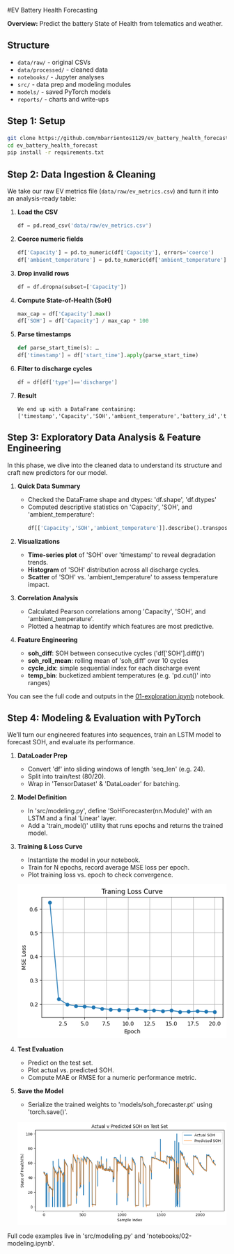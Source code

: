#EV Battery Health Forecasting

**Overview:** Predict the battery State of Health from telematics and weather.

## Structure 
- `data/raw/` - original CSVs
- `data/processed/` - cleaned data
- `notebooks/` - Jupyter analyses
- `src/` - data prep and modeling modules
- `models/` - saved PyTorch models
- `reports/` - charts and write-ups

## Step 1: Setup
```bash 
git clone https://github.com/mbarrientos1129/ev_battery_health_forecast
cd ev_battery_health_forecast
pip install -r requirements.txt
```
## Step 2: Data Ingestion & Cleaning
We take our raw EV metrics file (`data/raw/ev_metrics.csv`) and turn it into an analysis-ready table:

1. **Load the CSV**  
   ```python
   df = pd.read_csv('data/raw/ev_metrics.csv')
   ```
2. **Coerce numeric fields**
    ```python
    df['Capacity'] = pd.to_numeric(df['Capacity'], errors='coerce')
    df['ambient_temperature'] = pd.to_numeric(df['ambient_temperature'], errors='coerce')
    ```
3. **Drop invalid rows**
    ```python
    df = df.dropna(subset=['Capacity'])
    ```
4. **Compute State-of-Health (SoH)**
    ```python
    max_cap = df['Capacity'].max()
    df['SOH'] = df['Capacity'] / max_cap * 100
    ```
5. **Parse timestamps**
    ```python
    def parse_start_time(s): …
    df['timestamp'] = df['start_time'].apply(parse_start_time)
    ```
6. **Filter to discharge cycles**
    ```python
    df = df[df['type']=='discharge']
    ```
7. **Result**
    ```
    We end up with a DataFrame containing:['timestamp','Capacity','SOH','ambient_temperature','battery_id','test_id'].
    ```
## Step 3: Exploratory Data Analysis & Feature Engineering

In this phase, we dive into the cleaned data to understand its structure and craft new predictors for our model.

1. **Quick Data Summary**  
   - Checked the DataFrame shape and dtypes: 'df.shape', 'df.dtypes'  
   - Computed descriptive statistics on 'Capacity', 'SOH', and 'ambient_temperature':  
     ```python
     df[['Capacity','SOH','ambient_temperature']].describe().transpose()
     ```

2. **Visualizations**  
   - **Time-series plot** of 'SOH' over 'timestamp' to reveal degradation trends.  
   - **Histogram** of 'SOH' distribution across all discharge cycles.  
   - **Scatter** of 'SOH' vs. 'ambient_temperature' to assess temperature impact.

3. **Correlation Analysis**  
   - Calculated Pearson correlations among 'Capacity', 'SOH', and 'ambient_temperature'.  
   - Plotted a heatmap to identify which features are most predictive.

4. **Feature Engineering**  
   - **soh_diff**: SOH between consecutive cycles ('df['SOH'].diff()')  
   - **soh_roll_mean**: rolling mean of 'soh_diff' over 10 cycles  
   - **cycle_idx**: simple sequential index for each discharge event  
   - **temp_bin**: bucketized ambient temperatures (e.g. 'pd.cut()' into ranges)

You can see the full code and outputs in the [01-exploration.ipynb](notebooks/01-exploration.ipynb) notebook.

## Step 4: Modeling & Evaluation with PyTorch

We’ll turn our engineered features into sequences, train an LSTM model to forecast SOH, and evaluate its performance.

1. **DataLoader Prep**  
   - Convert 'df' into sliding windows of length 'seq_len' (e.g. 24).  
   - Split into train/test (80/20).  
   - Wrap in 'TensorDataset' & 'DataLoader' for batching.

2. **Model Definition**  
   - In 'src/modeling.py', define 'SoHForecaster(nn.Module)' with an LSTM and a final 'Linear' layer.  
   - Add a 'train_model()' utility that runs epochs and returns the trained model.

3. **Training & Loss Curve**  
   - Instantiate the model in your notebook.  
   - Train for N epochs, record average MSE loss per epoch.  
   - Plot training loss vs. epoch to check convergence.

   ![Alt text](assets/traning_loss_curve.png)

4. **Test Evaluation**  
   - Predict on the test set.  
   - Plot actual vs. predicted SOH.  
   - Compute MAE or RMSE for a numeric performance metric.

5. **Save the Model**  
   - Serialize the trained weights to 'models/soh_forecaster.pt' using 'torch.save()'.

    ![Alt text](assets/pred_plot.png)

Full code examples live in 'src/modeling.py' and 'notebooks/02-modeling.ipynb'.
